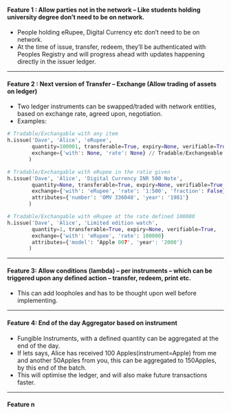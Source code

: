 #### Feature 1 : Allow parties not in the network – Like students holding university degree don’t need to be on network.
* People holding eRupee, Digital Currency etc don’t need to be on network.
* At the time of issue, transfer, redeem, they’ll be authenticated with Peoples Registry and will progress ahead with updates happening directly in the issuer ledger.

---

#### Feature 2 : Next version of Transfer – Exchange (Allow trading of assets on ledger)
* Two ledger instruments can be swapped/traded with network entities, based on exchange rate, agreed upon, negotiation.
* Examples:
```python
# Tradable/Exchangable with any item
h.issue('Dave', 'Alice', 'eRupee',
        quantity=100001, transferable=True, expiry=None, verifiable=True,
        exchange={'with': None, 'rate': None} // Tradable/Exchangeable with any item 
       )

# Tradable/Exchangable with eRupee in the ratio given
h.issue('Dave', 'Alice', 'Digital Currency INR 500 Note',
        quantity=None, transferable=True, expiry=None, verifiable=True,
        exchange={'with': 'eRupee', 'rate': '1:500', 'fraction': False}
        attributes={'number': 'OMV 336048', 'year': '1981'}
       )

# Tradable/Exchangable with eRupee at the rate defined 100000
h.issue('Dave', 'Alice', 'Limited edition watch',
        quantity=1, transferable=True, expiry=None, verifiable=True,
        exchange={'with': 'eRupee', 'rate': 100000}
        attributes={'model': ‘Apple 007', 'year': '2000'}
       )
```

---

#### Feature 3: Allow conditions (lambda) – per instruments – which can be triggered upon any defined action – transfer, redeem, print etc.
* This can add loopholes and has to be thought upon well before implementing.

---

#### Feature 4: End of the day Aggregator based on instrument
* Fungible Instruments, with a defined quantity can be aggregated at the end of the day.
* If lets says, Alice has received 100 Apples(instrument=Apple) from me and another 50Apples from you, this can be aggregated to 150Apples, by this end of the batch.
* This will optimise the ledger, and will also make future transactions faster.


---

#### Feature n

